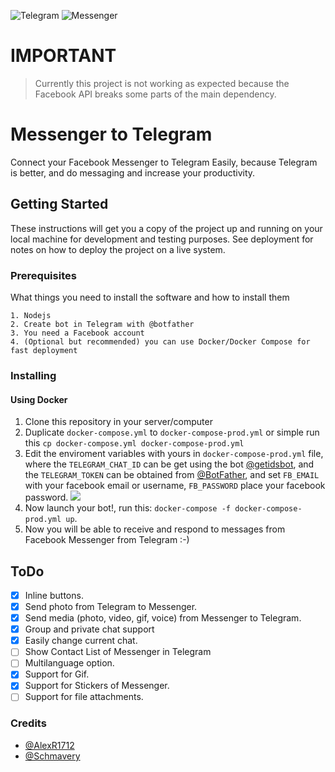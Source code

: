 ![Telegram](http://i.imgur.com/CGGLXFF.png)
![Messenger](http://i.imgur.com/VyvJz33.png)

# IMPORTANT
>Currently this project is not working as expected because the Facebook API breaks some parts of the main dependency.

# Messenger to Telegram

Connect your Facebook Messenger to Telegram Easily, because Telegram is better, and do messaging and increase your productivity.

## Getting Started

These instructions will get you a copy of the project up and running on your local machine for development and testing purposes. See deployment for notes on how to deploy the project on a live system.

### Prerequisites

What things you need to install the software and how to install them

```
1. Nodejs
2. Create bot in Telegram with @botfather
3. You need a Facebook account
4. (Optional but recommended) you can use Docker/Docker Compose for fast deployment
```

### Installing

#### Using Docker

1. Clone this repository in your server/computer
2. Duplicate `docker-compose.yml` to `docker-compose-prod.yml` or simple run this `cp docker-compose.yml docker-compose-prod.yml`
3. Edit the enviroment variables with yours in `docker-compose-prod.yml` file, where the `TELEGRAM_CHAT_ID` can be get using the bot [@getidsbot](https://t.me/getidsbot), and the `TELEGRAM_TOKEN` can be obtained from [@BotFather](https://t.me/BotFather), and set `FB_EMAIL` with your facebook email or username, `FB_PASSWORD` place your facebook password.
![](https://k60.kn3.net/5/0/D/D/7/0/E31.png)
4. Now launch your bot!, run this: `docker-compose -f docker-compose-prod.yml up`.
5. Now you will be able to receive and respond to messages from Facebook Messenger from Telegram :-)

## ToDo

- [x] Inline buttons.
- [x] Send photo from Telegram to Messenger.
- [x] Send media (photo, video, gif, voice) from Messenger to Telegram.
- [x] Group and private chat support
- [x] Easily change current chat.
- [ ] Show Contact List of Messenger in Telegram
- [ ] Multilanguage option.
- [x] Support for Gif.
- [x] Support for Stickers of Messenger.
- [ ] Support for file attachments.

### Credits

- [@AlexR1712](https://github.com/AlexR1712)
- [@Schmavery](https://github.com/Schmavery)
